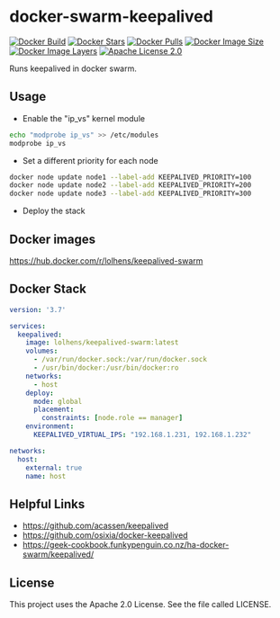 # docker-swarm-keepalived
[![Docker Build](https://img.shields.io/docker/cloud/build/lolhens/keepalived-swarm)](https://hub.docker.com/r/lolhens/keepalived-swarm/builds)
[![Docker Stars](https://img.shields.io/docker/stars/lolhens/keepalived-swarm)](https://hub.docker.com/r/lolhens/keepalived-swarm)
[![Docker Pulls](https://img.shields.io/docker/pulls/lolhens/keepalived-swarm)](https://hub.docker.com/r/lolhens/keepalived-swarm)
[![Docker Image Size](https://img.shields.io/docker/image-size/lolhens/keepalived-swarm)](https://hub.docker.com/r/lolhens/keepalived-swarm)
[![Docker Image Layers](https://img.shields.io/microbadger/layers/lolhens/keepalived-swarm)](https://hub.docker.com/r/lolhens/keepalived-swarm)
[![Apache License 2.0](https://img.shields.io/github/license/LolHens/docker-swarm-keepalived.svg?maxAge=3600)](https://www.apache.org/licenses/LICENSE-2.0)

Runs keepalived in docker swarm.

## Usage
- Enable the "ip_vs" kernel module
```sh
echo "modprobe ip_vs" >> /etc/modules
modprobe ip_vs
```
- Set a different priority for each node
```sh
docker node update node1 --label-add KEEPALIVED_PRIORITY=100
docker node update node2 --label-add KEEPALIVED_PRIORITY=200
docker node update node3 --label-add KEEPALIVED_PRIORITY=300
```
- Deploy the stack

## Docker images
https://hub.docker.com/r/lolhens/keepalived-swarm

## Docker Stack
```yml
version: '3.7'

services:
  keepalived:
    image: lolhens/keepalived-swarm:latest
    volumes:
      - /var/run/docker.sock:/var/run/docker.sock
      - /usr/bin/docker:/usr/bin/docker:ro
    networks:
      - host
    deploy:
      mode: global
      placement:
        constraints: [node.role == manager]
    environment:
      KEEPALIVED_VIRTUAL_IPS: "192.168.1.231, 192.168.1.232"

networks:
  host:
    external: true
    name: host
```

## Helpful Links
- https://github.com/acassen/keepalived
- https://github.com/osixia/docker-keepalived
- https://geek-cookbook.funkypenguin.co.nz/ha-docker-swarm/keepalived/

## License
This project uses the Apache 2.0 License. See the file called LICENSE.
